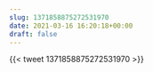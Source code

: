 ```yaml
---
slug: 1371858875272531970
date: 2021-03-16 16:20:18+00:00
draft: false
---
```


{{< tweet 1371858875272531970 >}}
